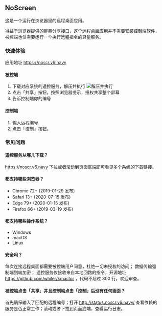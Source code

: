 ## NoScreen ##

这是一个运行在浏览器里的远程桌面应用。

得益于浏览器提供的屏幕分享接口，这个远程桌面应用并不需要安装控制端软件，被控端也仅需要运行一个执行远程指令的轻量服务。

### 快速体验 ###

应用地址 <https://noscr.v6.navy>

#### 被控端 ####

1. 下载对应系统的遥控服务，解压并执行
    ![解压并执行](https://i.imgur.com/jtDpIc4.png)
2. 点击「共享」按钮，按照浏览器提示，授权共享整个屏幕
3. 告诉控制端你的编号

#### 控制端 ####

1. 输入远程编号
2. 点击「控制」按钮。

### 常见问题 ###

#### 遥控服务从哪儿下载？ ####

<https://noscr.v6.navy> 下拉或者滚动到页面底端即可看见多个系统的下载链接。

#### 都支持哪些浏览器？ ####

- Chrome 72+ (2019-01-29 发布)
- Safari 13+ (2020-07-15 发布)
- Edge 79+ (2020-01-15 发布)
- Firefox 66+ (2019-03-19 发布)

#### 都支持哪些操作系统？ ####

- Windows
- macOS
- Linux

#### 安全吗？ ####

每次连接远程桌面都需要被控端用户同意，杜绝一切未授权的访问；
数据传输强制端到端加密；
遥控服务仅接收来自本地回路的指令，开源地址 https://github.com/whiler/kmactor ，代码不超过 300 行，欢迎审查。

#### 被控端点击「共享」并且控制端点击「控制」后没有任何画面？ ####

首先确保输入了匹配的远程编号；打开 <http://status.noscr.v6.navy/> 查看依赖的服务是否正常工作；滚动或者下拉到页面底端，查看运行日志。
